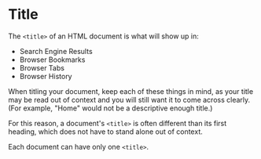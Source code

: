 # Title

The `<title>` of an HTML document is what will show up in:

- Search Engine Results
- Browser Bookmarks
- Browser Tabs
- Browser History

When titling your document, keep each of these things in mind, as your title may be read out of context and you will still want it to come across clearly.  (For example, "Home" would not be a descriptive enough title.)

For this reason, a document's `<title>` is often different than its first heading, which does not have to stand alone out of context.

Each document can have only one `<title>`.